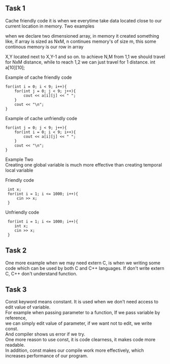 <h2>Task 1</h2>

Cache friendly code it is when we everytime take data located close to our current location in memory.
Two examples

when we declare two dimensioned array, in memory it created something like, if array is sized as NxM, n continues memory's of size m,
this some continous memory is our row in array

X,Y located next to X,Y-1 and so on.
to achieve N,M from 1,1 we should travel for NxM distance, while to reach 1,2 we can just travel for 1 distance.
int a[10][10];

Example of cache friendly code

    for(int i = 0; i < 9; i++){
        for(int j = 0; j < 9; j++){
            cout << a[i][j] << " ";
        }
        cout << "\n";
    }

Example of cache unfriendly code

    for(int j = 0; j < 9; j++){
        for(int i = 0; i < 9; i++){
            cout << a[i][j] << " ";
        }
        cout << "\n";
    }
    
Example Two      
Creating one global variable is much more effective than creating temporal local variable    

Friendly code

     int x;
     for(int i = 1; i <= 1000; i++){
         cin >> x;
     }
Unfriendly code

     for(int i = 1; i <= 1000; i++){
        int x;
        cin >> x;
     }


<h2>Task 2</h2>
  
  
 One more example when we may need extern C, is when we writing some code which can be used by both C and C++ languages. 
 If don't write extern C, C++ don't understand function.
     
     
<h2>Task 3</h2>

 Const keyword means constant. It is used when we don't need access to edit value of variable.  
 For example when passing parameter to a function, If we pass variable by reference,    
 we can simply edit value of parameter, if we want not to edit, we write const.   
 And compiler shows us error if we try.   
 One more reason to use const, it is code clearness, it makes code more readable.      
 In addition, const makes our compile work more effectively, which increases performance of our program.

     